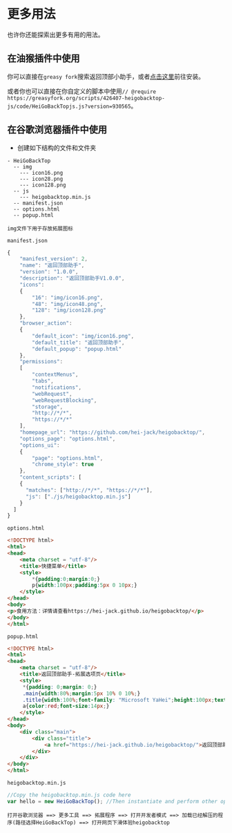 # 更多用法

也许你还能探索出更多有用的用法。

## 在油猴插件中使用

你可以直接在`greasy fork`搜索返回顶部小助手，或者[点击这里](https://greasyfork.org/zh-CN/scripts/426408-返回顶部小助手)前往安装。

或者你也可以直接在你自定义的脚本中使用`// @require https://greasyfork.org/scripts/426407-heigobacktop-js/code/HeiGoBackTopjs.js?version=930565`。

## 在谷歌浏览器插件中使用

- 创建如下结构的文件和文件夹

```
- HeiGoBackTop
  -- img
    --- icon16.png
    --- icon28.png
    --- icon128.png
  -- js
    --- heigobacktop.min.js
  -- manifest.json
  -- options.html
  -- popup.html
```

`img文件下用于存放拓展图标`

`manifest.json`

```javascript
{
	"manifest_version": 2,
	"name": "返回顶部助手",
	"version": "1.0.0",
	"description": "返回顶部助手V1.0.0",
	"icons":
	{
		"16": "img/icon16.png",
		"48": "img/icon48.png",
		"128": "img/icon128.png"
	},
	"browser_action": 
	{
		"default_icon": "img/icon16.png",
		"default_title": "返回顶部助手",
		"default_popup": "popup.html"
	},
	"permissions":
	[
		"contextMenus",
		"tabs", 
		"notifications", 
		"webRequest", 
		"webRequestBlocking",
		"storage", 
		"http://*/*", 
		"https://*/*" 
	],
	"homepage_url": "https://github.com/hei-jack/heigobacktop/",
	"options_page": "options.html",
	"options_ui":
	{
		"page": "options.html",
		"chrome_style": true
	},
	"content_scripts": [
    {
      "matches": ["http://*/*", "https://*/*"],
      "js": ["./js/heigobacktop.min.js"]
    }
  ]
}
```

`options.html`

```html
<!DOCTYPE html>
<html>
<head>
	<meta charset = "utf-8"/>
	<title>快捷菜单</title>
	<style>
		*{padding:0;margin:0;}
		p{width:100px;padding:5px 0 10px;}
	</style>
</head>
<body>
<p>食用方法：详情请查看https://hei-jack.github.io/heigobacktop/</p>
</body>
</html>
```

`popup.html`

```html
<!DOCTYPE html>
<html>
<head>
	<meta charset = "utf-8"/>
	<title>返回顶部助手-拓展选项页</title>
	<style>
     *{padding: 0;margin: 0;}
	 .main{width:80%;margin:5px 10% 0 10%;}
	 .title{width:100%;font-family: "Microsoft YaHei";height:100px;text-align:center;line-height:100px;}
	 a{color:red;font-size:14px;}
	</style>
</head>
<body>
	<div class="main">
		<div class="title">
            <a href="https://hei-jack.github.io/heigobacktop/">返回顶部助手文档</a>
		</div>
	</div>
</body>
</html>
```



`heigobacktop.min.js`

```javascript
//Copy the heigobacktop.min.js code here
var hello = new HeiGoBackTop(); //Then instantiate and perform other operations
```

`打开谷歌浏览器 ==> 更多工具 ==> 拓展程序 ==> 打开开发者模式 ==> 加载已经解压的程序(路径选择HeiGoBackTop) ==> 打开网页下滑体验heigobacktop`

